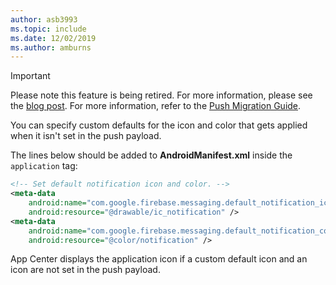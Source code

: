```yaml
---
author: asb3993
ms.topic: include
ms.date: 12/02/2019
ms.author: amburns
---
```


> [!IMPORTANT]
> Please note this feature is being retired. For more information, please see the [blog post](https://devblogs.microsoft.com/appcenter/app-center-mbaas-retirement/). For more information, refer to the [Push Migration Guide](~/migration/push/index.md).

You can specify custom defaults for the icon and color that gets applied when it isn't set in the push payload.

The lines below should be added to **AndroidManifest.xml** inside the `application` tag:

```xml
<!-- Set default notification icon and color. -->
<meta-data
    android:name="com.google.firebase.messaging.default_notification_icon"
    android:resource="@drawable/ic_notification" />
<meta-data
    android:name="com.google.firebase.messaging.default_notification_color"
    android:resource="@color/notification" />
```
App Center displays the application icon if a custom default icon and an icon are not set in the push payload.

